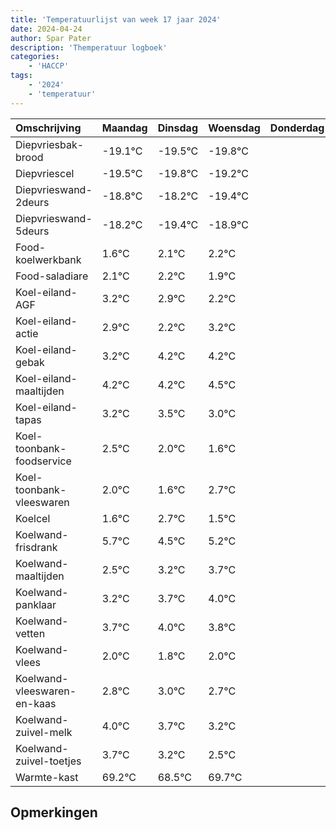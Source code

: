 ```yaml
---
title: 'Temperatuurlijst van week 17 jaar 2024'
date: 2024-04-24
author: Spar Pater
description: 'Themperatuur logboek'
categories:
    - 'HACCP'
tags:
    - '2024'
    - 'temperatuur'
---
```

|Omschrijving|Maandag|Dinsdag|Woensdag|Donderdag|Vrijdag|Zaterdag|Zondag|
|:---|:---|:---|:---|:---|:---|:---|:---|
|Diepvriesbak-brood|-19.1°C|-19.5°C|-19.8°C| | | | |
|Diepvriescel|-19.5°C|-19.8°C|-19.2°C| | | | |
|Diepvrieswand-2deurs|-18.8°C|-18.2°C|-19.4°C| | | | |
|Diepvrieswand-5deurs|-18.2°C|-19.4°C|-18.9°C| | | | |
|Food-koelwerkbank|1.6°C|2.1°C|2.2°C| | | | |
|Food-saladiare|2.1°C|2.2°C|1.9°C| | | | |
|Koel-eiland-AGF|3.2°C|2.9°C|2.2°C| | | | |
|Koel-eiland-actie|2.9°C|2.2°C|3.2°C| | | | |
|Koel-eiland-gebak|3.2°C|4.2°C|4.2°C| | | | |
|Koel-eiland-maaltijden|4.2°C|4.2°C|4.5°C| | | | |
|Koel-eiland-tapas|3.2°C|3.5°C|3.0°C| | | | |
|Koel-toonbank-foodservice|2.5°C|2.0°C|1.6°C| | | | |
|Koel-toonbank-vleeswaren|2.0°C|1.6°C|2.7°C| | | | |
|Koelcel|1.6°C|2.7°C|1.5°C| | | | |
|Koelwand-frisdrank|5.7°C|4.5°C|5.2°C| | | | |
|Koelwand-maaltijden|2.5°C|3.2°C|3.7°C| | | | |
|Koelwand-panklaar|3.2°C|3.7°C|4.0°C| | | | |
|Koelwand-vetten|3.7°C|4.0°C|3.8°C| | | | |
|Koelwand-vlees|2.0°C|1.8°C|2.0°C| | | | |
|Koelwand-vleeswaren-en-kaas|2.8°C|3.0°C|2.7°C| | | | |
|Koelwand-zuivel-melk|4.0°C|3.7°C|3.2°C| | | | |
|Koelwand-zuivel-toetjes|3.7°C|3.2°C|2.5°C| | | | |
|Warmte-kast|69.2°C|68.5°C|69.7°C| | | | |

## Opmerkingen


